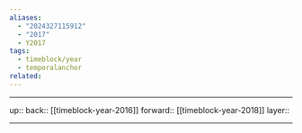 ```yaml
---
aliases:
  - "2024327115912"
  - "2017"
  - Y2017
tags:
  - timeblock/year
  - temporalanchor
related:
---
```




***

up:: 
back:: [[timeblock-year-2016]]
forward:: [[timeblock-year-2018]]
layer:: 

***

